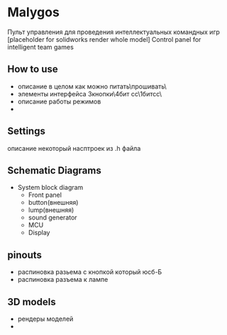 # Malygos
Пульт управления для проведения интеллектуальных командных игр 
[placeholder for solidworks render whole model]
Control panel for intelligent team games

How to use
---
- описание в целом как можно питать\прошивать\
- элементы интерфейса 3кнопки\4бит сс\1битсс\
- описание работы режимов
- 
Settings
---
описание некоторый насптроек из .h файла


Schematic Diagrams
---
- System block diagram
	- Front panel
	- button(внешняя)
	- lump(внешняя)
	- sound generator
	- MCU
	- Display

pinouts
---
- распиновка разьема с кнопкой который юсб-Б
- распиновка разъема к лампе


3D models
---
- рендеры моделей
- 
<!--stackedit_data:
eyJoaXN0b3J5IjpbMjEwMTk2MjE0OSwyMjk4MDU2NjgsLTE0OD
QyNTgxNzVdfQ==
-->